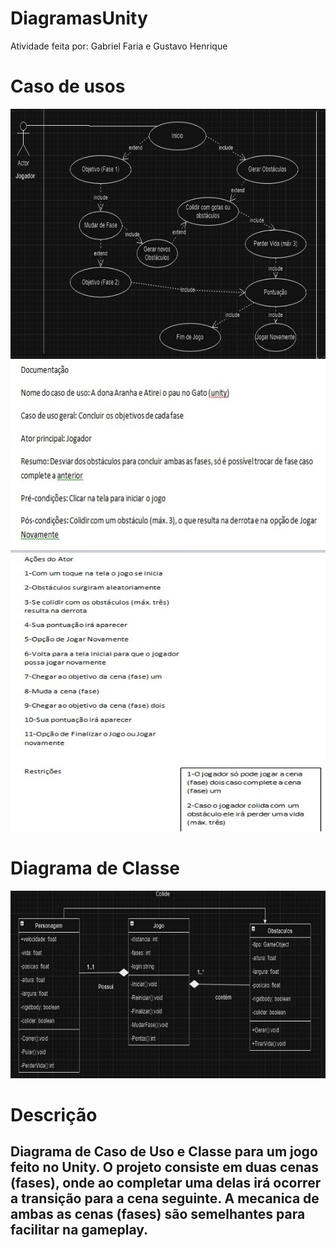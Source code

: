 # DiagramasUnity
Atividade feita por: Gabriel Faria e Gustavo Henrique
# Caso de usos
<img src="img-1.jfif" alt="img" width="600" height="400">

<img src="img-2.jfif" alt="img" width="600" height="300">

<img src="img-3.jfif" alt="img" width="600" height="450">

# Diagrama de Classe

<img src="img-4.jfif" alt="img" width="600" height="300">

# Descrição

<H2>Diagrama de Caso de Uso e Classe para um jogo feito no Unity. O projeto consiste em duas cenas (fases), onde ao completar uma delas irá ocorrer a transição para a cena seguinte.
A mecanica de ambas as cenas (fases) são semelhantes para facilitar na gameplay.</H2>  
